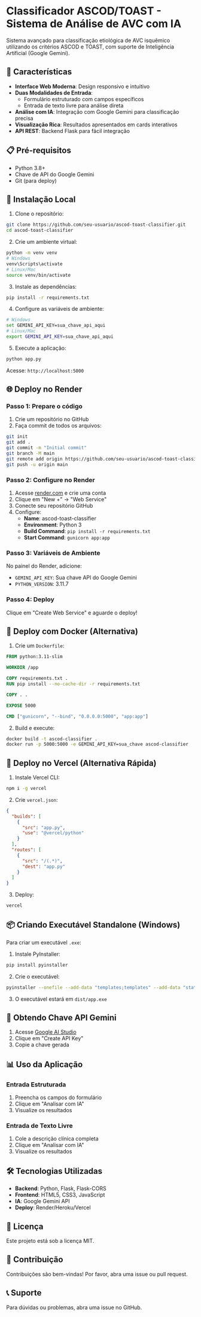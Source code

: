 # Classificador ASCOD/TOAST - Sistema de Análise de AVC com IA

Sistema avançado para classificação etiológica de AVC isquêmico utilizando os critérios ASCOD e TOAST, com suporte de Inteligência Artificial (Google Gemini).

## 🚀 Características

- **Interface Web Moderna**: Design responsivo e intuitivo
- **Duas Modalidades de Entrada**:
  - Formulário estruturado com campos específicos
  - Entrada de texto livre para análise direta
- **Análise com IA**: Integração com Google Gemini para classificação precisa
- **Visualização Rica**: Resultados apresentados em cards interativos
- **API REST**: Backend Flask para fácil integração

## 📋 Pré-requisitos

- Python 3.8+
- Chave de API do Google Gemini
- Git (para deploy)

## 🔧 Instalação Local

1. Clone o repositório:
```bash
git clone https://github.com/seu-usuario/ascod-toast-classifier.git
cd ascod-toast-classifier
```

2. Crie um ambiente virtual:
```bash
python -m venv venv
# Windows
venv\Scripts\activate
# Linux/Mac
source venv/bin/activate
```

3. Instale as dependências:
```bash
pip install -r requirements.txt
```

4. Configure as variáveis de ambiente:
```bash
# Windows
set GEMINI_API_KEY=sua_chave_api_aqui
# Linux/Mac
export GEMINI_API_KEY=sua_chave_api_aqui
```

5. Execute a aplicação:
```bash
python app.py
```

Acesse: `http://localhost:5000`

## 🌐 Deploy no Render

### Passo 1: Prepare o código

1. Crie um repositório no GitHub
2. Faça commit de todos os arquivos:
```bash
git init
git add .
git commit -m "Initial commit"
git branch -M main
git remote add origin https://github.com/seu-usuario/ascod-toast-classifier.git
git push -u origin main
```

### Passo 2: Configure no Render

1. Acesse [render.com](https://render.com) e crie uma conta
2. Clique em "New +" → "Web Service"
3. Conecte seu repositório GitHub
4. Configure:
   - **Name**: ascod-toast-classifier
   - **Environment**: Python 3
   - **Build Command**: `pip install -r requirements.txt`
   - **Start Command**: `gunicorn app:app`

### Passo 3: Variáveis de Ambiente

No painel do Render, adicione:
- `GEMINI_API_KEY`: Sua chave API do Google Gemini
- `PYTHON_VERSION`: 3.11.7

### Passo 4: Deploy

Clique em "Create Web Service" e aguarde o deploy!

## 🐳 Deploy com Docker (Alternativa)

1. Crie um `Dockerfile`:

```dockerfile
FROM python:3.11-slim

WORKDIR /app

COPY requirements.txt .
RUN pip install --no-cache-dir -r requirements.txt

COPY . .

EXPOSE 5000

CMD ["gunicorn", "--bind", "0.0.0.0:5000", "app:app"]
```

2. Build e execute:
```bash
docker build -t ascod-classifier .
docker run -p 5000:5000 -e GEMINI_API_KEY=sua_chave ascod-classifier
```

## 🚀 Deploy no Vercel (Alternativa Rápida)

1. Instale Vercel CLI:
```bash
npm i -g vercel
```

2. Crie `vercel.json`:
```json
{
  "builds": [
    {
      "src": "app.py",
      "use": "@vercel/python"
    }
  ],
  "routes": [
    {
      "src": "/(.*)",
      "dest": "app.py"
    }
  ]
}
```

3. Deploy:
```bash
vercel
```

## 📦 Criando Executável Standalone (Windows)

Para criar um executável `.exe`:

1. Instale PyInstaller:
```bash
pip install pyinstaller
```

2. Crie o executável:
```bash
pyinstaller --onefile --add-data "templates;templates" --add-data "static;static" --hidden-import flask app.py
```

3. O executável estará em `dist/app.exe`

## 🔑 Obtendo Chave API Gemini

1. Acesse [Google AI Studio](https://makersuite.google.com/app/apikey)
2. Clique em "Create API Key"
3. Copie a chave gerada

## 📊 Uso da Aplicação

### Entrada Estruturada
1. Preencha os campos do formulário
2. Clique em "Analisar com IA"
3. Visualize os resultados

### Entrada de Texto Livre
1. Cole a descrição clínica completa
2. Clique em "Analisar com IA"
3. Visualize os resultados

## 🛠️ Tecnologias Utilizadas

- **Backend**: Python, Flask, Flask-CORS
- **Frontend**: HTML5, CSS3, JavaScript
- **IA**: Google Gemini API
- **Deploy**: Render/Heroku/Vercel

## 📝 Licença

Este projeto está sob a licença MIT.

## 👥 Contribuição

Contribuições são bem-vindas! Por favor, abra uma issue ou pull request.

## 📞 Suporte

Para dúvidas ou problemas, abra uma issue no GitHub. 